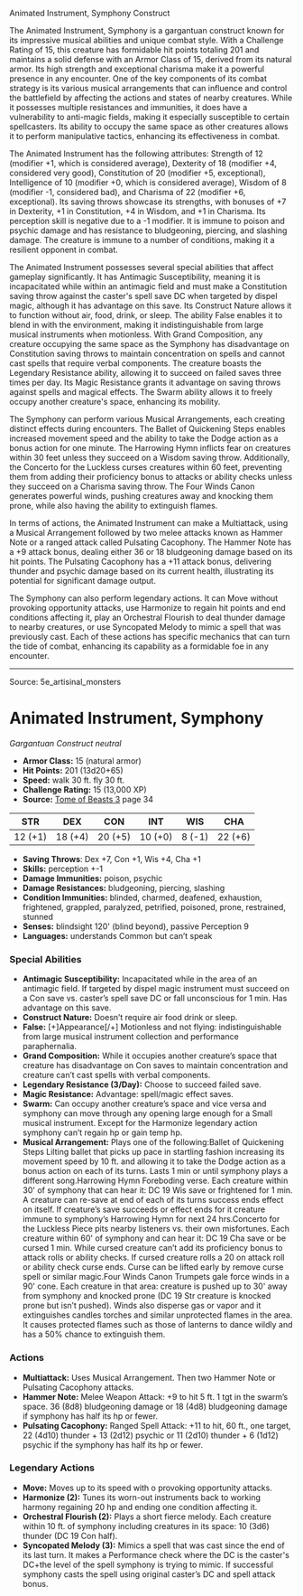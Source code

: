 <MonsterName/>Animated Instrument, Symphony</MonsterName>
<CreatureType/>Construct</CreatureType>

<summary>The Animated Instrument, Symphony is a gargantuan construct known for its impressive musical abilities and unique combat style. With a Challenge Rating of 15, this creature has formidable hit points totaling 201 and maintains a solid defense with an Armor Class of 15, derived from its natural armor. Its high strength and exceptional charisma make it a powerful presence in any encounter. One of the key components of its combat strategy is its various musical arrangements that can influence and control the battlefield by affecting the actions and states of nearby creatures. While it possesses multiple resistances and immunities, it does have a vulnerability to anti-magic fields, making it especially susceptible to certain spellcasters. Its ability to occupy the same space as other creatures allows it to perform manipulative tactics, enhancing its effectiveness in combat.</summary>

<detail>

The Animated Instrument has the following attributes: Strength of 12 (modifier +1, which is considered average), Dexterity of 18 (modifier +4, considered very good), Constitution of 20 (modifier +5, exceptional), Intelligence of 10 (modifier +0, which is considered average), Wisdom of 8 (modifier -1, considered bad), and Charisma of 22 (modifier +6, exceptional). Its saving throws showcase its strengths, with bonuses of +7 in Dexterity, +1 in Constitution, +4 in Wisdom, and +1 in Charisma. Its perception skill is negative due to a -1 modifier. It is immune to poison and psychic damage and has resistance to bludgeoning, piercing, and slashing damage. The creature is immune to a number of conditions, making it a resilient opponent in combat.

The Animated Instrument possesses several special abilities that affect gameplay significantly. It has Antimagic Susceptibility, meaning it is incapacitated while within an antimagic field and must make a Constitution saving throw against the caster's spell save DC when targeted by dispel magic, although it has advantage on this save. Its Construct Nature allows it to function without air, food, drink, or sleep. The ability False enables it to blend in with the environment, making it indistinguishable from large musical instruments when motionless. With Grand Composition, any creature occupying the same space as the Symphony has disadvantage on Constitution saving throws to maintain concentration on spells and cannot cast spells that require verbal components. The creature boasts the Legendary Resistance ability, allowing it to succeed on failed saves three times per day. Its Magic Resistance grants it advantage on saving throws against spells and magical effects. The Swarm ability allows it to freely occupy another creature's space, enhancing its mobility. 

The Symphony can perform various Musical Arrangements, each creating distinct effects during encounters. The Ballet of Quickening Steps enables increased movement speed and the ability to take the Dodge action as a bonus action for one minute. The Harrowing Hymn inflicts fear on creatures within 30 feet unless they succeed on a Wisdom saving throw. Additionally, the Concerto for the Luckless curses creatures within 60 feet, preventing them from adding their proficiency bonus to attacks or ability checks unless they succeed on a Charisma saving throw. The Four Winds Canon generates powerful winds, pushing creatures away and knocking them prone, while also having the ability to extinguish flames.

In terms of actions, the Animated Instrument can make a Multiattack, using a Musical Arrangement followed by two melee attacks known as Hammer Note or a ranged attack called Pulsating Cacophony. The Hammer Note has a +9 attack bonus, dealing either 36 or 18 bludgeoning damage based on its hit points. The Pulsating Cacophony has a +11 attack bonus, delivering thunder and psychic damage based on its current health, illustrating its potential for significant damage output.

The Symphony can also perform legendary actions. It can Move without provoking opportunity attacks, use Harmonize to regain hit points and end conditions affecting it, play an Orchestral Flourish to deal thunder damage to nearby creatures, or use Syncopated Melody to mimic a spell that was previously cast. Each of these actions has specific mechanics that can turn the tide of combat, enhancing its capability as a formidable foe in any encounter.</detail>



---

Source: 5e_artisinal_monsters

# Animated Instrument, Symphony

*Gargantuan* *Construct* *neutral*

- **Armor Class:** 15 (natural armor)
- **Hit Points:** 201 (13d20+65)
- **Speed:** walk 30 ft. fly 30 ft.
- **Challenge Rating:** 15 (13,000 XP)
- **Source:** [Tome of Beasts 3](https://koboldpress.com/kpstore/product/tome-of-beasts-3-for-5th-edition/) page 34

| STR | DEX | CON | INT | WIS | CHA |
| --- | --- | --- | --- | --- | --- |
| 12 (+1) | 18 (+4) | 20 (+5) | 10 (+0) | 8 (-1) | 22 (+6) |

- **Saving Throws**: Dex +7, Con +1, Wis +4, Cha +1
- **Skills:** perception +-1
- **Damage Immunities:** poison, psychic
- **Damage Resistances:** bludgeoning, piercing, slashing
- **Condition Immunities:** blinded, charmed, deafened, exhaustion, frightened, grappled, paralyzed, petrified, poisoned, prone, restrained, stunned
- **Senses:** blindsight 120' (blind beyond), passive Perception 9
- **Languages:** understands Common but can’t speak

### Special Abilities

- **Antimagic Susceptibility:** Incapacitated while in the area of an antimagic field. If targeted by dispel magic instrument must succeed on a Con save vs. caster’s spell save DC or fall unconscious for 1 min. Has advantage on this save.
- **Construct Nature:** Doesn’t require air food drink or sleep.
- **False:** [+]Appearance[/+] Motionless and not flying: indistinguishable from large musical instrument collection and performance paraphernalia.
- **Grand Composition:** While it occupies another creature’s space that creature has disadvantage on Con saves to maintain concentration and creature can’t cast spells with verbal components.
- **Legendary Resistance (3/Day):** Choose to succeed failed save.
- **Magic Resistance:** Advantage: spell/magic effect saves.
- **Swarm:** Can occupy another creature’s space and vice versa and symphony can move through any opening large enough for a Small musical instrument. Except for the Harmonize legendary action symphony can’t regain hp or gain temp hp.
- **Musical Arrangement:** Plays one of the following:Ballet of Quickening Steps Lilting ballet that picks up pace in startling fashion increasing its movement speed by 10 ft. and allowing it to take the Dodge action as a bonus action on each of its turns. Lasts 1 min or until symphony plays a different song.Harrowing Hymn Foreboding verse. Each creature within 30' of symphony that can hear it: DC 19 Wis save or frightened for 1 min. A creature can re-save at end of each of its turns success ends effect on itself. If creature’s save succeeds or effect ends for it creature immune to symphony’s Harrowing Hymn for next 24 hrs.Concerto for the Luckless Piece pits nearby listeners vs. their own misfortunes. Each creature within 60' of symphony and can hear it: DC 19 Cha save or be cursed 1 min. While cursed creature can’t add its proficiency bonus to attack rolls or ability checks. If cursed creature rolls a 20 on attack roll or ability check curse ends. Curse can be lifted early by remove curse spell or similar magic.Four Winds Canon Trumpets gale force winds in a 90' cone. Each creature in that area: creature is pushed up to 30' away from symphony and knocked prone (DC 19 Str creature is knocked prone but isn’t pushed). Winds also disperse gas or vapor and it extinguishes candles torches and similar unprotected flames in the area. It causes protected flames such as those of lanterns to dance wildly and has a 50% chance to extinguish them.

### Actions

- **Multiattack:** Uses Musical Arrangement. Then two Hammer Note or Pulsating Cacophony attacks.
- **Hammer Note:** Melee Weapon Attack: +9 to hit 5 ft. 1 tgt in the swarm’s space. 36 (8d8) bludgeoning damage or 18 (4d8) bludgeoning damage if symphony has half its hp or fewer.
- **Pulsating Cacophony:** Ranged Spell Attack: +11 to hit, 60 ft., one target, 22 (4d10) thunder + 13 (2d12) psychic or 11 (2d10) thunder + 6 (1d12) psychic if the symphony has half its hp or fewer.



### Legendary Actions

- **Move:** Moves up to its speed with o provoking opportunity attacks.
- **Harmonize (2):** Tunes its worn-out instruments back to working harmony regaining 20 hp and ending one condition affecting it.
- **Orchestral Flourish (2):** Plays a short fierce melody. Each creature within 10 ft. of symphony including creatures in its space:  10 (3d6) thunder (DC 19 Con half).
- **Syncopated Melody (3):** Mimics a spell that was cast since the end of its last turn. It makes a Performance check where the DC is the caster's DC+the level of the spell symphony is trying to mimic. If successful symphony casts the spell using original caster’s DC and spell attack bonus.


